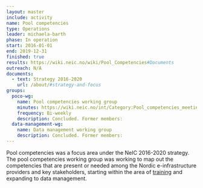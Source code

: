 ```yaml
---
layout: master
include: activity
name: Pool competencies
type: Operations
leader: michaela-barth
phase: In operation
start: 2016-01-01
end: 2019-12-31
finished: true
results: https://wiki.neic.no/wiki/Pool_Competencies#Documents
outreach: N/A
documents:
  - text: Strategy 2016-2020
    url: /about/#strategy-and-focus
groups:
  poco-wg:
    name: Pool competencies working group
    minutes: https://wiki.neic.no/int/Category:Pool_competencies_meetings
    frequency: Bi-weekly
    description: Concluded. Former members:
  data-management-wg:
    name: Data management working group
    description: Concluded. Former members:
---
```


Pool competencies was a focus area under the NeIC 2016-2020 strategy. The pool
competencies working group was working to map out the competencies that are
present or needed among the Nordic e-infrastructure providers and key
stakeholders, starting within the area of [training](../training) and expanding to data management.
